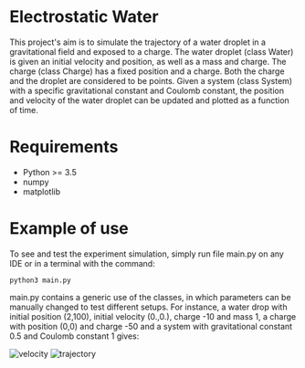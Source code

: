 # Electrostatic Water

This project's aim is to simulate the trajectory of a water droplet in a gravitational field and exposed to a charge. The water droplet (class Water) is given an initial velocity and position, as well as a mass and charge. The charge (class Charge) has a fixed position and a charge. Both the charge and the droplet are considered to be points. Given a system (class System) with a specific gravitational constant and Coulomb constant, the position and velocity of the water droplet can be updated and plotted as a function of time. 

# Requirements

- Python >= 3.5
- numpy
- matplotlib

# Example of use

To see and test the experiment simulation, simply run file main.py on any IDE or in a terminal with the command:

```python3 main.py```

main.py contains a generic use of the classes, in which parameters can be manually changed to test different setups. For instance, a water drop with initial position (2,100), initial velocity (0.,0.), charge -10 and mass 1, a charge with position (0,0) and charge -50 and a system with gravitational constant 0.5 and Coulomb constant 1 gives:

![velocity](/images/traj1.png)
![trajectory](/images/spee1.png)
